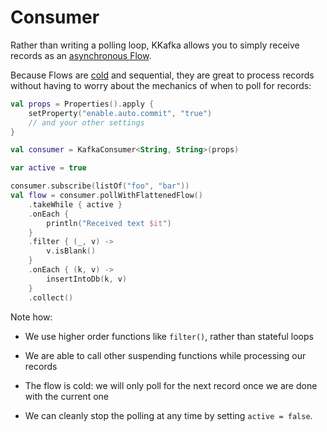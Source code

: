 # Consumer

Rather than writing a polling loop, KKafka allows you to simply receive records as
an [asynchronous Flow](https://kotlinlang.org/docs/flow.html).

Because Flows are
[cold](https://elizarov.medium.com/cold-flows-hot-channels-d74769805f9)
and sequential, they are great to process records without having to worry about the mechanics of when to poll for
records:

```kotlin
val props = Properties().apply {
    setProperty("enable.auto.commit", "true")
    // and your other settings
}

val consumer = KafkaConsumer<String, String>(props)

var active = true

consumer.subscribe(listOf("foo", "bar"))
val flow = consumer.pollWithFlattenedFlow()
    .takeWhile { active }
    .onEach {
        println("Received text $it")
    }
    .filter { (_, v) ->
        v.isBlank()
    }
    .onEach { (k, v) ->
        insertIntoDb(k, v)
    }
    .collect()

```

Note how:

- We use higher order functions like `filter()`, rather than stateful loops

- We are able to call other suspending functions while processing our records

- The flow is cold: we will only poll for the next record once we are done with the current one
  
- We can cleanly stop the polling at any time by setting `active = false`.

